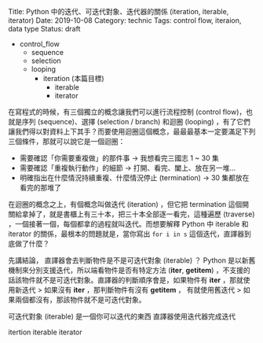Title: Python 中的迭代、可迭代對象、迭代器的關係 (iteration, iterable, iterator)
Date: 2019-10-08
Category: technic
Tags: control flow, iteraion, data type
Status: draft
- control_flow
   - sequence
   - selection
   - looping
      - iteration (本篇目標)
         - iterable
         - iterator

在寫程式的時候，有三個獨立的概念讓我們可以進行流程控制 (control flow)，也就是序列 (sequence)、選擇 (selection / branch) 和迴圈 (looping) ，有了它們讓我們得以對資料上下其手？而要使用迴圈這個概念，最最最基本一定要滿足下列三個條件，那就可以說它是一個迴圈：
   - 需要確認「你需要重複做」的那件事 -> 我想看完三國志 1 ~ 30 集
   - 需要確認「重複執行動作」的細節 -> 打開、看完、闔上、放在另一堆...
   - 明確指出在什麼情況持續重複、什麼情況停止 (termination) -> 30 集都放在看完的那堆了

在迴圈的概念之上，有個概念叫做迭代 (iteration) ，但它把 termination 這個開關給拿掉了，就是書櫃上有三十本，把三十本全部逐一看完，這種遍歷 (traverse) ，一個接著一個，每個都拿的過程就叫迭代。而想要解釋 Python 中 iterable 和 iterator 的關係，最根本的問題就是，當你寫出 `for i in s` 這個迭代，直譯器到底做了什麼？

先講結論， 直譯器會去判斷物件是不是可迭代對象 (iterable) ？ Python 是以新舊機制來分別支援迭代，所以端看物件是否有特定方法 (__iter__, __getitem__) ，不支援的話該物件就不是可迭代對象。直譯器的判斷順序會是，如果物件有 __iter__ ，那就使用新迭代 > 如果沒有 __iter__ ，那判斷物件有沒有 __getitem__ ， 有就使用舊迭代 > 如果兩個都沒有，那該物件就不是可迭代對象。



可迭代對象 (iterable) 是一個你可以迭代的東西
直譯器使用迭代器完成迭代

itertion
iterable
iterator